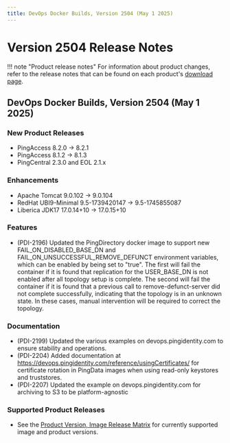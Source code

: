 ```yaml
---
title: DevOps Docker Builds, Version 2504 (May 1 2025)
---
```


# Version 2504 Release Notes

!!! note "Product release notes"
For information about product changes, refer to the release notes that can be found on each
product's [download page](https://www.pingidentity.com/en/resources/downloads.html).

## DevOps Docker Builds, Version 2504 (May 1 2025)

### New Product Releases

- PingAccess 8.2.0 → 8.2.1
- PingAccess 8.1.2 → 8.1.3
- PingCentral 2.3.0 and EOL 2.1.x

### Enhancements

- Apache Tomcat 9.0.102 → 9.0.104
- RedHat UBI9-Minimal 9.5-1739420147 → 9.5-1745855087
- Liberica JDK17 17.0.14+10 → 17.0.15+10

### Features

- (PDI-2196) Updated the PingDirectory docker image to support new FAIL_ON_DISABLED_BASE_DN and FAIL_ON_UNSUCCESSFUL_REMOVE_DEFUNCT environment variables, which can be enabled by being set to "true". The first will fail the container if it is found that replication for the USER_BASE_DN is not enabled after all topology setup is complete. The second will fail the container if it is found that a previous call to remove-defunct-server did not complete successfully, indicating that the topology is in an unknown state. In these cases, manual intervention will be required to correct the topology.

### Documentation

- (PDI-2199) Updated the various examples on devops.pingidentity.com to ensure stability and operations.
- (PDI-2204) Added documentation at https://devops.pingidentity.com/reference/usingCertificates/ for certificate rotation in PingData images when using read-only keystores and truststores.
- (PDI-2207) Updated the example on devops.pingidentity.com for archiving to S3 to be platform-agnostic

### Supported Product Releases

- See the [Product Version, Image Release Matrix](../docker-images/productVersionMatrix.md)
  for currently supported image and product versions.
